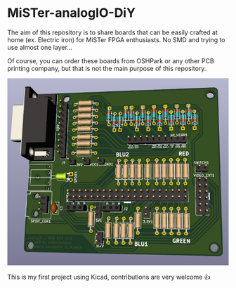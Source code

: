 # MiSTer-analogIO-DiY

The aim of this repository is to share boards that can be easily crafted at home (ex. Electric iron) for MiSTer FPGA enthusiasts. No SMD and trying to use almost one layer...

Of course, you can order these boards from OSHPark or any other PCB printing company, but that is not the main purpose of this repository.

![db9](https://raw.githubusercontent.com/DSkywalk/MiSTer-analogIO-DiY/dfdf23d2e34ba2323781fe1d400e0664ab15aa5d/db9-rgb.png)

This is my first project using Kicad, contributions are very welcome :+1:
